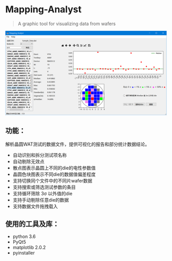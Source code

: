 # Mapping-Analyst
> A graphic tool for visualizing data from wafers

![interface](/images/interface.png)

## 功能：
解析晶圆WAT测试的数据文件，提供可视化的报告和部分统计数据结论。

* 自动识别和拆分测试项名称
* 自动剔除无效点
* 散点图表示晶圆上不同的die的电性参数值
* 晶圆色块图表示不同die的数据值偏差程度
* 支持切换同个文件中的不同片wafer数据
* 支持搜索或筛选测试参数的条目
* 支持循环筛除 3σ 以外值的die
* 支持手动剔除任意die的数据
* 支持数据文件拖拽载入

## 使用的工具及库：
* python 3.6
* PyQt5
* matplotlib 2.0.2
* pyinstaller 